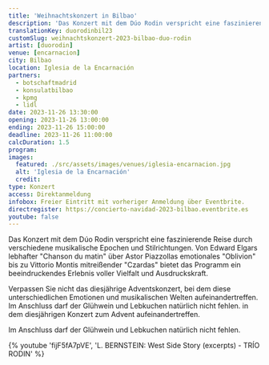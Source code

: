 ```yaml
---
title: 'Weihnachtskonzert in Bilbao'
description: 'Das Konzert mit dem Dúo Rodin verspricht eine faszinierende Reise durch verschiedene musikalische Epochen und Stilrichtungen'
translationKey: duorodinbil23
customSlug: weihnachtskonzert-2023-bilbao-duo-rodin
artist: [duorodin]
venue: [encarnacion]
city: Bilbao
location: Iglesia de la Encarnación
partners:
  - botschaftmadrid
  - konsulatbilbao
  - kpmg
  - lidl
date: 2023-11-26 13:30:00
opening: 2023-11-26 13:00:00
ending: 2023-11-26 15:00:00
deadline: 2023-11-26 11:00:00
calcDuration: 1.5
program:
images:
  featured: ./src/assets/images/venues/iglesia-encarnacion.jpg
  alt: 'Iglesia de la Encarnación'
  credit:
type: Konzert
access: Direktanmeldung
infobox: Freier Eintritt mit vorheriger Anmeldung über Eventbrite.
directregister: https://concierto-navidad-2023-bilbao.eventbrite.es
youtube: false
---
```


Das Konzert mit dem Dúo Rodin verspricht eine faszinierende Reise durch verschiedene musikalische Epochen und Stilrichtungen. Von Edward Elgars lebhafter "Chanson du matin" über Astor Piazzollas emotionales "Oblivion" bis zu Vittorio Montis mitreißender "Czardas" bietet das Programm ein beeindruckendes Erlebnis voller Vielfalt und Ausdruckskraft.

Verpassen Sie nicht das diesjährige Adventskonzert, bei dem diese unterschiedlichen Emotionen und musikalischen Welten aufeinandertreffen. Im Anschluss darf der Glühwein und Lebkuchen natürlich nicht fehlen. in dem diesjährigen Konzert zum Advent aufeinandertreffen.

Im Anschluss darf der Glühwein und Lebkuchen natürlich nicht fehlen.

{% youtube 'fijF5fA7pVE', 'L. BERNSTEIN: West Side Story (excerpts) - TRÍO RODIN' %}
